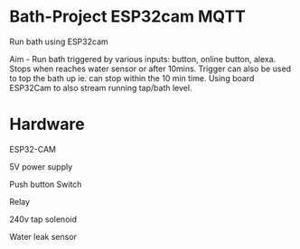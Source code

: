# Bath-Project ESP32cam MQTT
Run bath using ESP32cam

Aim - Run bath triggered by various inputs: button, online button, alexa. Stops when reaches water sensor or after 10mins. Trigger can also be used to top the bath up ie. can stop within the 10 min time. Using board ESP32Cam to also stream running tap/bath level.

# Hardware

ESP32-CAM

5V power supply

Push button Switch

Relay 

240v tap solenoid

Water leak sensor


